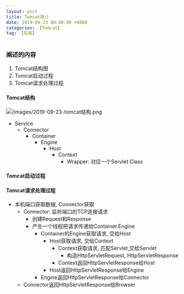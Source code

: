 ```yaml
---
layout: post
title: Tomcat简介
date: 2019-09-23 00:00:00 +0800
categories: 【Tomcat】
tag: 【后端】
---
```



### 阐述的内容

1. Tomcat结构图
2. Tomcat启动过程
3. Tomcat请求处理过程


#### Tomcat结构

![/images/2019-09-23-tomcat结构.png](/images/2019-09-23-tomcat结构)

- Service
	- Connector
		- Container
			- Engine
				- Host
					- Context
						- Wrapper: 对应一个Servlet Class

#### Tomcat启动过程



#### Tomcat请求处理过程

- 本机端口获取数据, Connector获取
	- Connector: 监听端口的TCP连接请求 
		- 创建Request和Response
		- 产生一个线程把请求传递给Container.Engine
			- Container的Engine获取请求, 交给Host
				- Host获取请求, 交给Context
					- Context获取请求, 匹配Servlet,交给Servlet
						- 构造HttpServletRequest, HttpServletResponse				
					- Context返回HttpServletResponse给Host
				- Host返回HttpServletResponse给Engine
			- Engine返回HttpServletResponse给Connector
	- Connector返回HttpServletResponse给Browser





